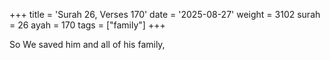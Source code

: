 +++
title = 'Surah 26, Verses 170'
date = '2025-08-27'
weight = 3102
surah = 26
ayah = 170
tags = ["family"]
+++

So We saved him and all of his family,